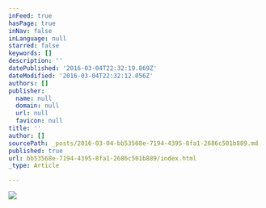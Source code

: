 ```yaml
---
inFeed: true
hasPage: true
inNav: false
inLanguage: null
starred: false
keywords: []
description: ''
datePublished: '2016-03-04T22:32:19.869Z'
dateModified: '2016-03-04T22:32:12.056Z'
authors: []
publisher:
  name: null
  domain: null
  url: null
  favicon: null
title: ''
author: []
sourcePath: _posts/2016-03-04-bb53568e-7194-4395-8fa1-2686c501b889.md
published: true
url: bb53568e-7194-4395-8fa1-2686c501b889/index.html
_type: Article

---
```

![](https://the-grid-user-content.s3-us-west-2.amazonaws.com/b40a73e6-a882-4fa2-a590-84f7df60ae47.png)